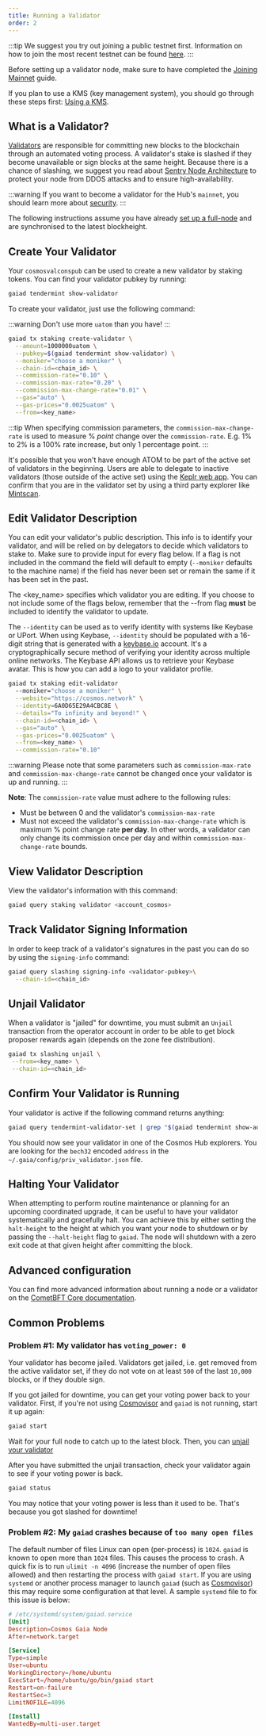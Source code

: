 ```yaml
---
title: Running a Validator
order: 2
---
```


:::tip
We suggest you try out joining a public testnet first. Information on how to join the most recent testnet can be found [here](/hub-tutorials/join-testnet).
:::

Before setting up a validator node, make sure to have completed the [Joining Mainnet](/hub-tutorials/join-mainnet) guide.

If you plan to use a KMS (key management system), you should go through these steps first: [Using a KMS](/validators/kms/kms).

## What is a Validator?

[Validators](/validators/overview) are responsible for committing new blocks to the blockchain through an automated voting process. A validator's stake is slashed if they become unavailable or sign blocks at the same height. Because there is a chance of slashing, we suggest you read about [Sentry Node Architecture](/validators/validator-faq#how-can-validators-protect-themselves-from-denial-of-service-attacks) to protect your node from DDOS attacks and to ensure high-availability.

:::warning
If you want to become a validator for the Hub's `mainnet`, you should learn more about [security](/validators/security).
:::

The following instructions assume you have already [set up a full-node](/hub-tutorials/join-mainnet) and are synchronised to the latest blockheight.

## Create Your Validator

Your `cosmosvalconspub` can be used to create a new validator by staking tokens. You can find your validator pubkey by running:

```bash
gaiad tendermint show-validator
```

To create your validator, just use the following command:

:::warning
Don't use more `uatom` than you have!
:::

```bash
gaiad tx staking create-validator \
  --amount=1000000uatom \
  --pubkey=$(gaiad tendermint show-validator) \
  --moniker="choose a moniker" \
  --chain-id=<chain_id> \
  --commission-rate="0.10" \
  --commission-max-rate="0.20" \
  --commission-max-change-rate="0.01" \
  --gas="auto" \
  --gas-prices="0.0025uatom" \
  --from=<key_name>
```

:::tip
When specifying commission parameters, the `commission-max-change-rate` is used to measure % _point_ change over the `commission-rate`. E.g. 1% to 2% is a 100% rate increase, but only 1 percentage point.
:::

It's possible that you won't have enough ATOM to be part of the active set of validators in the beginning. Users are able to delegate to inactive validators (those outside of the active set) using the [Keplr web app](https://wallet.keplr.app/#/cosmoshub/stake?tab=inactive-validators). You can confirm that you are in the validator set by using a third party explorer like [Mintscan](https://www.mintscan.io/cosmos/validators).

## Edit Validator Description

You can edit your validator's public description. This info is to identify your validator, and will be relied on by delegators to decide which validators to stake to. Make sure to provide input for every flag below. If a flag is not included in the command the field will default to empty (`--moniker` defaults to the machine name) if the field has never been set or remain the same if it has been set in the past.

The <key_name> specifies which validator you are editing. If you choose to not include some of the flags below, remember that the --from flag **must** be included to identify the validator to update.

The `--identity` can be used as to verify identity with systems like Keybase or UPort. When using Keybase, `--identity` should be populated with a 16-digit string that is generated with a [keybase.io](https://keybase.io) account. It's a cryptographically secure method of verifying your identity across multiple online networks. The Keybase API allows us to retrieve your Keybase avatar. This is how you can add a logo to your validator profile.

```bash
gaiad tx staking edit-validator
  --moniker="choose a moniker" \
  --website="https://cosmos.network" \
  --identity=6A0D65E29A4CBC8E \
  --details="To infinity and beyond!" \
  --chain-id=<chain_id> \
  --gas="auto" \
  --gas-prices="0.0025uatom" \
  --from=<key_name> \
  --commission-rate="0.10"
```

:::warning
Please note that some parameters such as `commission-max-rate` and `commission-max-change-rate` cannot be changed once your validator is up and running.
:::

**Note**: The `commission-rate` value must adhere to the following rules:

- Must be between 0 and the validator's `commission-max-rate`
- Must not exceed the validator's `commission-max-change-rate` which is maximum
  % point change rate **per day**. In other words, a validator can only change
  its commission once per day and within `commission-max-change-rate` bounds.

## View Validator Description

View the validator's information with this command:

```bash
gaiad query staking validator <account_cosmos>
```

## Track Validator Signing Information

In order to keep track of a validator's signatures in the past you can do so by using the `signing-info` command:

```bash
gaiad query slashing signing-info <validator-pubkey>\
  --chain-id=<chain_id>
```

## Unjail Validator

When a validator is "jailed" for downtime, you must submit an `Unjail` transaction from the operator account in order to be able to get block proposer rewards again (depends on the zone fee distribution).

```bash
gaiad tx slashing unjail \
 --from=<key_name> \
 --chain-id=<chain_id>
```

## Confirm Your Validator is Running

Your validator is active if the following command returns anything:

```bash
gaiad query tendermint-validator-set | grep "$(gaiad tendermint show-address)"
```

You should now see your validator in one of the Cosmos Hub explorers. You are looking for the `bech32` encoded `address` in the `~/.gaia/config/priv_validator.json` file.

## Halting Your Validator

When attempting to perform routine maintenance or planning for an upcoming coordinated upgrade, it can be useful to have your validator systematically and gracefully halt. You can achieve this by either setting the `halt-height` to the height at which you want your node to shutdown or by passing the `--halt-height` flag to `gaiad`. The node will shutdown with a zero exit code at that given height after committing
the block.

## Advanced configuration

You can find more advanced information about running a node or a validator on the [CometBFT Core documentation](https://docs.cometbft.com/v0.37/core/validators).

## Common Problems

### Problem #1: My validator has `voting_power: 0`

Your validator has become jailed. Validators get jailed, i.e. get removed from the active validator set, if they do not vote on at least `500` of the last `10,000` blocks, or if they double sign.

If you got jailed for downtime, you can get your voting power back to your validator. First, if you're not using [Cosmovisor](https://docs.cosmos.network/v0.45/run-node/cosmovisor.html) and `gaiad` is not running, start it up again:

```bash
gaiad start
```

Wait for your full node to catch up to the latest block. Then, you can [unjail your validator](#unjail-validator)

After you have submitted the unjail transaction, check your validator again to see if your voting power is back.

```bash
gaiad status
```

You may notice that your voting power is less than it used to be. That's because you got slashed for downtime!

### Problem #2: My `gaiad` crashes because of `too many open files`

The default number of files Linux can open (per-process) is `1024`. `gaiad` is known to open more than `1024` files. This causes the process to crash. A quick fix is to run `ulimit -n 4096` (increase the number of open files allowed) and then restarting the process with `gaiad start`. If you are using `systemd` or another process manager to launch `gaiad` (such as [Cosmovisor](https://docs.cosmos.network/v0.45/run-node/cosmovisor.html)) this may require some configuration at that level. A sample `systemd` file to fix this issue is below:

```toml
# /etc/systemd/system/gaiad.service
[Unit]
Description=Cosmos Gaia Node
After=network.target

[Service]
Type=simple
User=ubuntu
WorkingDirectory=/home/ubuntu
ExecStart=/home/ubuntu/go/bin/gaiad start
Restart=on-failure
RestartSec=3
LimitNOFILE=4096

[Install]
WantedBy=multi-user.target
```
